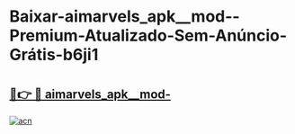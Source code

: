 # Baixar-aimarvels_apk__mod--Premium-Atualizado-Sem-Anúncio-Grátis-b6ji1

# <h2><a href="https://2b288d.esa.edu.pl?src=aimarvels_apk__mod-&ref=b6ji1">🔗👉 🔴 aimarvels_apk__mod-</a></h2>

[![acn](https://github.com/user-attachments/assets/0f9c940e-d8b0-45ae-aac7-cd30a18b3e1c)](https://2b288d.esa.edu.pl?src=aimarvels_apk__mod-&ref=b6ji1)

